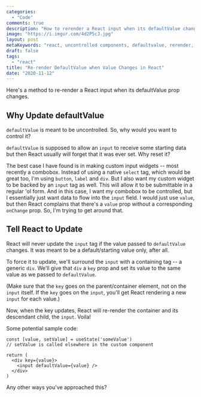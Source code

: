 ```yaml
---
categories:
  - "Code"
comments: true
description: "How to rerender a React input when its defaultValue changes"
image: "https://i.imgur.com/4d2P5cJ.jpg"
layout: post
metaKeywords: "react, uncontrolled components, defaultvalue, rerender, force update, force render"
draft: false
tags:
  - "react"
title: "Re-render DefaultValue when Value Changes in React"
date: "2020-11-12"
---
```


Here's a method to re-render a React input when its defaultValue prop changes.

<!--more-->

## Why Update defaultValue 

`defaultValue` is meant to be uncontrolled. So, why would you want to control it? 

`defaultValue` is supposed to allow an `input` to receive some starting data but then React usually will forget that it was ever set. Why reset it?

The best case I have found is in making custom input widgets -- most recently a combobox. Instead of using a native `select` tag, which would be great too, I'm using `button`, `label` and `div`.  But I also want my custom widget to be backed by an `input` tag as well. This will allow it to be submittable in a regular 'ol form. And in this case, I want my combobox to be controlled, but I essentially just want data to flow into the `input` field. I would just use `value`, but then React complains that there's a `value` prop without a corresponding `onChange` prop. So, I'm trying to get around that.

## Tell React to Update

React will never update the `input` tag if the value passed to `defaultValue` changes. It was meant to be a default/starting value only, after all.

To force it to update, we'll surround the `input` with a containing tag -- a generic `div`.  We'll give that `div` a `key` prop and set its value to the same value as we passed to `defaultValue`.  

(Make sure that the `key` goes on the parent/container element, not on the `input` itself. If the `key` goes on the `input`, you'll get React rendering a new `input` for each value.)

Now, when the key updates, React will re-render the container and its descendant child, the `input`.  Voila!

Some potential sample code:

```
const [value, setValue] = useState('someValue')
// setValue is called elsewhere in the custom component

return (
  <div key={value}>
    <input defaultValue={value} />
  </div>
)
```

Any other ways you've approached this?
